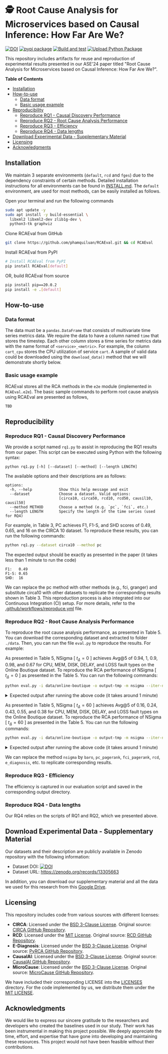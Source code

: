 # 🕵️ Root Cause Analysis for Microservices based on Causal Inference: How Far Are We?

[![DOI](https://zenodo.org/badge/840137303.svg)](https://zenodo.org/doi/10.5281/zenodo.13294048)
[![pypi package](https://img.shields.io/pypi/v/RCAEval.svg)](https://pypi.org/project/RCAEval)
[![Build and test](https://github.com/phamquiluan/RCAEval/actions/workflows/build-and-test.yml/badge.svg)](https://github.com/phamquiluan/RCAEval/actions/workflows/build-and-test.yml)
[![Upload Python Package](https://github.com/phamquiluan/RCAEval/actions/workflows/python-publish.yml/badge.svg)](https://github.com/phamquiluan/RCAEval/actions/workflows/python-publish.yml)

This repository includes artifacts for reuse and reproduction of experimental results presented in our ASE'24 paper titled "Root Cause Analysis for Microservices based on Causal Inference: How Far Are We?".

**Table of Contents** 
  * [Installation](#installation)
  * [How-to-use](#how-to-use)
    + [Data format](#data-format)
    + [Basic usage example](#basic-usage-example)
  * [Reproducibility](#reproducibility)
    + [Reproduce RQ1 - Causal Discovery Performance](#reproduce-rq1---causal-discovery-performance)
    + [Reproduce RQ2 - Root Cause Analysis Performance](#reproduce-rq2---root-cause-analysis-performance)
    + [Reproduce RQ3 - Efficiency](#reproduce-rq3---efficiency)
    + [Reproduce RQ4 - Data lengths](#reproduce-rq4---data-lengths)
  * [Download Experimental Data - Supplementary Material](#download-experimental-data---supplementary-material)
  * [Licensing](#licensing)
  * [Acknowledgments](#acknowledgments)


## Installation

We maintain 3 separate environments (`default`, `rcd` and `fges`) due to the dependency constraints of certain methods. Detailed installation instructions for all environments can be found in [INSTALL.md](INSTALL.md). The `default` environment, are used for most methods, can be easily installed as follows.


Open your terminal and run the following commands

```bash
sudo apt update -y
sudo apt install -y build-essential \
  libxml2 libxml2-dev zlib1g-dev \
  python3-tk graphviz
```

Clone RCAEval from GitHub

```bash
git clone https://github.com/phamquiluan/RCAEval.git && cd RCAEval
```

Install RCAEval from PyPI

```bash
# Install RCAEval from PyPI
pip install RCAEval[default]
```

OR, build RCAEval from source

```bash
pip install pip==20.0.2
pip install -e .[default]
```

## How-to-use

### Data format

The data must be a `pandas.DataFrame` that consists of multivariate time series metrics data. We require the data to have a column named `time` that stores the timestep. Each other column stores a time series for metrics data with the name format of `<service>_<metric>`. For example, the column `cart_cpu` stores the CPU utilization of service `cart`. A sample of valid data could be downloaded using the `download_data()` method that we will demonstrate shortly below.



### Basic usage example

RCAEval stores all the RCA methods in the `e2e` module (implemented in `RCAEval.e2e`). The basic sample commands to perform root cause analysis using RCAEval are presented as follows,

```python
TBD
```




## Reproducibility

### Reproduce RQ1 - Causal Discovery Performance

We provide a script named `rq1.py` to assist in reproducing the RQ1 results from our paper. This script can be executed using Python with the following syntax: 

```
python rq1.py [-h] [--dataset] [--method] [--length LENGTH]
```

The available options and their descriptions are as follows:

```
options:
  -h, --help            Show this help message and exit
  --dataset             Choose a dataset. Valid options:
                        [circa10, circa50, rcd10, rcd50, causil10, causil50]
  --method METHOD       Choose a method (e.g. `pc`, `fci`, etc.)
  --length LENGTH       Specify the length of the time series (used for RQ4)
```

For example, in Table 3, PC achieves F1, F1-S, and SHD scores of 0.49, 0.65, and 16 on the CIRCA 10 dataset. To reproduce these results, you can run the following commands:

```bash
python rq1.py --dataset circa10 --method pc
```

The expected output should be exactly as presented in the paper (it takes less than 1 minute to run the code)

```
F1:   0.49
F1-S: 0.65
SHD:  16
```

We can replace the pc method with other methods (e.g., fci, granger) and substitute circa10 with other datasets to replicate the corresponding results shown in Table 3. This reproduction process is also integrated into our Continuous Integration (CI) setup. For more details, refer to the [.github/workflows/reproduce.yml](.github/workflows/reproduce.yml) file.


### Reproduce RQ2 - Root Cause Analysis Performance

To reproduce the root cause analysis performance, as presented in Table 5. You can download the corresponding dataset and extracted to folder `./data`. Then, you can run the file `eval.py` to reproduce the results. For example:


As presented in Table 5, NSigma [ $t_\Delta = 0$ ] achieves Avg@5 of 0.94, 1, 0.9, 0.98, and 0.67 for CPU, MEM, DISK, DELAY, and LOSS fault types on the Online Boutique dataset. To reproduce the RCA performance of NSigma [ $t_\Delta = 0$ ] as presented in the Table 5. You can run the following commands:

```bash
python eval.py -i data/online-boutique -o output-tmp -m nsigma --iter-num 10 -w 10 --length 10
```

<details>
<summary>Expected output after running the above code (it takes around 1 minute)</summary>

<br />

The results are exactly as presented in the paper (Table 5).
```
Evaluation results
s_cpu: 0.94
s_mem: 1.0
s_disk: 0.9
s_delay: 0.98
s_loss: 0.67
```
</details>

As presented in Table 5, NSigma [ $t_\Delta = 60$ ] achieves Avg@5 of 0.16, 0.24, 0.43, 0.55, and 0.38 for CPU, MEM, DISK, DELAY, and LOSS fault types on the Online Boutique dataset. To reproduce the RCA performance of NSigma [ $t_\Delta = 60$ ] as presented in the Table 5. You can run the following commands:

```bash
python eval.py -i data/online-boutique -o output-tmp -m nsigma --iter-num 10 -w 10 --length 10 --ad-delay 60
```

<details>
<summary>Expected output after running the above code (it takes around 1 minute)</summary>

<br />

The results are exactly as presented in the paper (Table 5).
```
Evaluation results
s_cpu: 0.16
s_mem: 0.24
s_disk: 0.43
s_delay: 0.55
s_loss: 0.38
```
</details>


We can replace the method `nsigma` by `baro`, `pc_pagerank`, `fci_pagerank`, `rcd`, `e_diagnosis`, etc. to replicate corresponding results.

### Reproduce RQ3 - Efficiency

The efficiency is captured in our evaluation script and saved in the corresponding output directory.

### Reproduce RQ4 - Data lengths

Our RQ4 relies on the scripts of RQ1 and RQ2, which we presented above.

## Download Experimental Data - Supplementary Material

Our datasets and their description are publicly available in Zenodo repository with the following information:
- Dataset DOI: [![DOI](https://zenodo.org/badge/DOI/10.5281/zenodo.13305663.svg)](https://doi.org/10.5281/zenodo.13305663)
- Dataset URL: https://zenodo.org/records/13305663

In addition, you can download our supplementary material and all the data we used for this research from this [Google Drive](https://drive.google.com/drive/folders/1BG2P1ETEyKW62dU0I1ZpE64Ng9fy5_ju?usp=sharing).

## Licensing

This repository includes code from various sources with different licenses:

- **CIRCA**: Licensed under the [BSD 3-Clause License](LICENSES/LICENSE_CIRCA). Original source: [CIRCA GitHub Repository](https://github.com/NetManAIOps/CIRCA).
- **RCD**: Licensed under the [MIT License](LICENSES/LICENSE_RCD). Original source: [RCD GitHub Repository](https://github.com/azamikram/rcd).
- **E-Diagnosis**: Licensed under the [BSD 3-Clause License](LICENSES/LICENSE_E-Diagnosis). Original source: [PyRCA GitHub Repository](https://github.com/salesforce/PyRCA).
- **CausalAI**: Licensed under the [BSD 3-Clause License](LICENSES/LICENSE_CausalAI). Original source: [CausalAI GitHub Repository](https://github.com/salesforce/causalai).
- **MicroCause**: Licensed under the [BSD 3-Clause License](LICENSES/LICENSE_MicroCause). Original source: [MicroCause GitHub Repository](https://github.com/PanYicheng/dycause_rca).

We have included their corresponding LICENSE into the [LICENSES](LICENSES) directory. For the code implemented by us, we distribute them under the [MIT LICENSE](LICENSE).

## Acknowledgments

We would like to express our sincere gratitude to the researchers and developers who created the baselines used in our study. Their work has been instrumental in making this project possible. We deeply appreciate the time, effort, and expertise that have gone into developing and maintaining these resources. This project would not have been feasible without their contributions.
